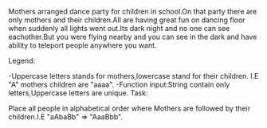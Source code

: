 Mothers arranged dance party for children in school.On that party there are only mothers and their children.All are having great fun on dancing floor when suddenly all lights went out.Its dark night and no one can see eachother.But you were flying nearby and you can see in the dark and have ability to teleport people anywhere you want.

Legend:

-Uppercase letters stands for mothers,lowercase stand for their children. I.E "A" mothers children are "aaaa".
-Function input:String contain only letters,Uppercase letters are unique.
Task:

Place all people in alphabetical order where Mothers are followed by their children.I.E "aAbaBb" => "AaaBbb".
